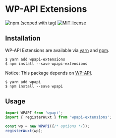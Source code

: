 # WP-API Extensions
[![npm (scoped with tag)](https://img.shields.io/npm/v/wpapi-extensions.svg?style=flat-square)](https://www.npmjs.com/package/wp-nuxt)
[![MIT license](https://img.shields.io/badge/license-MIT-brightgreen.svg?style=flat-square)](http://opensource.org/licenses/MIT)

Installation
------------

WP-API Extensions are available via [yarn] and [npm].

    $ yarn add wpapi-extensions
    $ npm install --save wpapi-extensions

[yarn]: https://yarn.pm/wpapi-extensions
[npm]: https://www.npmjs.org/package/wpapi-extensions

Notice: This package depends on [WP-API](https://github.com/WP-API/node-wpapi).

    $ yarn add wpapi
    $ npm install --save wpapi

Usage
------------

```js
import WPAPI from 'wpapi';
import { registerWuxt } from 'wpapi-extensions';

const wp = new WPAPI({/* options */});
registerWuxt(wp);
```
